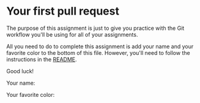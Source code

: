 # Your first pull request

The purpose of this assignment is just to give you practice with the Git workflow you'll be using for all of your assignments.

All you need to do to complete this assignment is add your name and your favorite color to the bottom of this file. However, you'll need to follow the instructions in the [README](../readme.md).

Good luck!

Your name:

Your favorite color:
